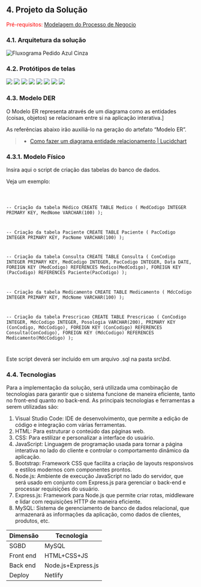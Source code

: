 ## 4. Projeto da Solução

<span style="color:red">Pré-requisitos: <a href="03-Modelagem do Processo de Negocio.md"> Modelagem do Processo de Negocio</a></span>

### 4.1. Arquitetura da solução

![Fluxograma Pedido Azul Cinza](https://github.com/user-attachments/assets/f47bad5c-bfc2-4cd3-a827-a82c623e4300)

### 4.2. Protótipos de telas

<img src="https://github.com/user-attachments/assets/924ece57-2c74-4b3e-9423-73d9abcc76dc">
<img src="https://github.com/user-attachments/assets/86d64b1b-90a2-4530-8e2f-76e20132ced5">
<img src="https://github.com/user-attachments/assets/828c4268-d025-450f-a0fe-6865bc814a33">
<img src="https://github.com/user-attachments/assets/ca4e42b8-80c4-4f8f-810b-74f418602889">
<img src="https://github.com/user-attachments/assets/ce3cd2fe-7c29-4008-b0ea-1b496c42fb7e">
<img src="https://github.com/user-attachments/assets/4cc3ce18-948b-445c-8cc0-ae907392cef4">
<img src="https://github.com/user-attachments/assets/0c2d1926-3d70-4b49-bba8-1aa9d1215644">
<img src="https://github.com/user-attachments/assets/e6e1c708-dff5-40f4-8f9a-0caae5e89b3a">

### 4.3. Modelo DER

O Modelo ER representa através de um diagrama como as entidades (coisas, objetos) se relacionam entre si na aplicação interativa.]

As referências abaixo irão auxiliá-lo na geração do artefato “Modelo ER”.

> - [Como fazer um diagrama entidade relacionamento | Lucidchart](https://www.lucidchart.com/pages/pt/como-fazer-um-diagrama-entidade-relacionamento)

### 4.3.1. Modelo Físico

Insira aqui o script de criação das tabelas do banco de dados.

Veja um exemplo:

<code>

 -- Criação da tabela Médico
CREATE TABLE Medico (
    MedCodigo INTEGER PRIMARY KEY,
    MedNome VARCHAR(100)
);


-- Criação da tabela Paciente
CREATE TABLE Paciente (
    PacCodigo INTEGER PRIMARY KEY,
    PacNome VARCHAR(100)
);

-- Criação da tabela Consulta
CREATE TABLE Consulta (
    ConCodigo INTEGER PRIMARY KEY,
    MedCodigo INTEGER,
    PacCodigo INTEGER,
    Data DATE,
    FOREIGN KEY (MedCodigo) REFERENCES Medico(MedCodigo),
    FOREIGN KEY (PacCodigo) REFERENCES Paciente(PacCodigo)
);

-- Criação da tabela Medicamento
CREATE TABLE Medicamento (
    MdcCodigo INTEGER PRIMARY KEY,
    MdcNome VARCHAR(100)
);

-- Criação da tabela Prescricao
CREATE TABLE Prescricao (
    ConCodigo INTEGER,
    MdcCodigo INTEGER,
    Posologia VARCHAR(200),
    PRIMARY KEY (ConCodigo, MdcCodigo),
    FOREIGN KEY (ConCodigo) REFERENCES Consulta(ConCodigo),
    FOREIGN KEY (MdcCodigo) REFERENCES Medicamento(MdcCodigo)
);

</code>

Este script deverá ser incluído em um arquivo .sql na pasta src\bd.

### 4.4. Tecnologias

Para a implementação da solução, será utilizada uma combinação de tecnologias para garantir que o sistema funcione de maneira eficiente, tanto no front-end quanto no back-end. As principais tecnologias e ferramentas a serem utilizadas são:

1. Visual Studio Code: IDE de desenvolvimento, que permite a edição de código e integração com várias ferramentas.
2. HTML: Para estruturar o conteúdo das páginas web.
3. CSS: Para estilizar e personalizar a interface do usuário.
4. JavaScript: Linguagem de programação usada para tornar a página interativa no lado do cliente e controlar o comportamento dinâmico da aplicação.
5. Bootstrap: Framework CSS que facilita a criação de layouts responsivos e estilos modernos com componentes prontos.
6. Node.js: Ambiente de execução JavaScript no lado do servidor, que será usado em conjunto com Express.js para gerenciar o back-end e processar requisições do usuário.
7. Express.js: Framework para Node.js que permite criar rotas, middleware e lidar com requisições HTTP de maneira eficiente.
8. MySQL: Sistema de gerenciamento de banco de dados relacional, que armazenará as informações da aplicação, como dados de clientes, produtos, etc.

| **Dimensão**   | **Tecnologia**  |
| ---            | ---             |
| SGBD           | MySQL           |
| Front end      | HTML+CSS+JS     |
| Back end       | Node.js+Express.js |
| Deploy         | Netlify    |

